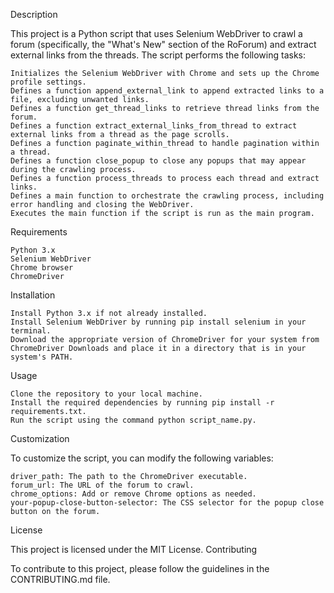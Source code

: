 Description

This project is a Python script that uses Selenium WebDriver to crawl a forum (specifically, the "What's New" section of the RoForum) and extract external links from the threads. The script performs the following tasks:

    Initializes the Selenium WebDriver with Chrome and sets up the Chrome profile settings.
    Defines a function append_external_link to append extracted links to a file, excluding unwanted links.
    Defines a function get_thread_links to retrieve thread links from the forum.
    Defines a function extract_external_links_from_thread to extract external links from a thread as the page scrolls.
    Defines a function paginate_within_thread to handle pagination within a thread.
    Defines a function close_popup to close any popups that may appear during the crawling process.
    Defines a function process_threads to process each thread and extract links.
    Defines a main function to orchestrate the crawling process, including error handling and closing the WebDriver.
    Executes the main function if the script is run as the main program.

Requirements

    Python 3.x
    Selenium WebDriver
    Chrome browser
    ChromeDriver

Installation

    Install Python 3.x if not already installed.
    Install Selenium WebDriver by running pip install selenium in your terminal.
    Download the appropriate version of ChromeDriver for your system from ChromeDriver Downloads and place it in a directory that is in your system's PATH.

Usage

    Clone the repository to your local machine.
    Install the required dependencies by running pip install -r requirements.txt.
    Run the script using the command python script_name.py.

Customization

To customize the script, you can modify the following variables:

    driver_path: The path to the ChromeDriver executable.
    forum_url: The URL of the forum to crawl.
    chrome_options: Add or remove Chrome options as needed.
    your-popup-close-button-selector: The CSS selector for the popup close button on the forum.

License

This project is licensed under the MIT License.
Contributing

To contribute to this project, please follow the guidelines in the CONTRIBUTING.md file.
